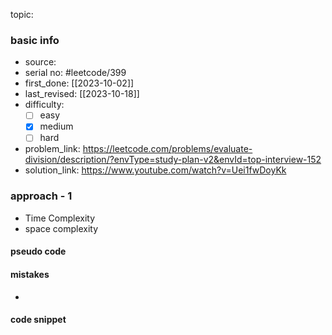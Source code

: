 topic:

### basic info
- source: 
- serial no: #leetcode/399 
- first_done: [[2023-10-02]]
- last_revised: [[2023-10-18]]
- difficulty:
	- [ ] easy
	- [x] medium
	- [ ] hard
- problem_link: https://leetcode.com/problems/evaluate-division/description/?envType=study-plan-v2&envId=top-interview-152
- solution_link: https://www.youtube.com/watch?v=Uei1fwDoyKk

### approach - 1
- Time Complexity
- space complexity

#### pseudo code

#### mistakes
- 
#### code snippet
```python

```
